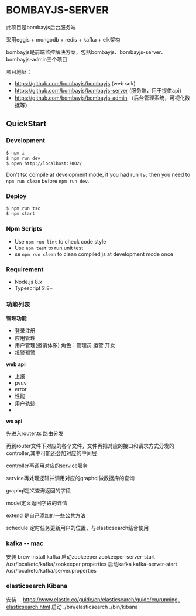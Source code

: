 # BOMBAYJS-SERVER

此项目是bombayjs后台服务端

采用eggjs + mongodb + redis + kafka + elk架构

bombayjs是前端监控解决方案，包括bombayjs、bombayjs-server、bombayjs-admin三个项目

项目地址：

* https://github.com/bombayjs/bombayjs (web sdk)
* https://github.com/bombayjs/bombayjs-server (服务端，用于提供api)
* https://github.com/bombayjs/bombayjs-admin （后台管理系统，可视化数据等）

## QuickStart

### Development

```bash
$ npm i
$ npm run dev
$ open http://localhost:7002/
```

Don't tsc compile at development mode, if you had run `tsc` then you need to `npm run clean` before `npm run dev`.

### Deploy

```bash
$ npm run tsc
$ npm start
```

### Npm Scripts

- Use `npm run lint` to check code style
- Use `npm test` to run unit test
- se `npm run clean` to clean compiled js at development mode once

### Requirement

- Node.js 8.x
- Typescript 2.8+

### 功能列表

**管理功能**

* 登录注册
* 应用管理
* 用户管理(邀请体系) 角色：管理员 运营 开发
* 报警预警


**web api**
* 上报
* pvuv
* error
* 性能
* 用户轨迹
* 


**wx api**


先进入router.ts 路由分发

再到router文件下对应的各个文件，文件再把对应的接口和请求方式分发的controller,其中可能还会加对应的中间层

controller再调用对应的service服务

service再处理逻辑并调用对应的graphql做数据库的查询

graphql定义查询返回的字段

model定义返回字段的详情

extend 是自己添加的一些公共方法

schedule 定时任务更新用户的位置，与elasticsearch结合使用





### kafka -- mac
安装
brew install kafka
启动zookeeper
zookeeper-server-start /usr/local/etc/kafka/zookeeper.properties 
启动kafka
kafka-server-start /usr/local/etc/kafka/server.properties 

### elasticsearch  Kibana
安装：
  https://www.elastic.co/guide/cn/elasticsearch/guide/cn/running-elasticsearch.html
启动 
  ./bin/elasticsearch
  ./bin/kibana